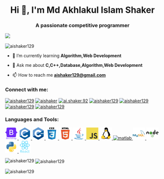 <h1 align="center">Hi 👋, I'm Md Akhlakul Islam Shaker</h1>
<h3 align="center">A passionate competitive programmer </h3>

![](https://media.licdn.com/dms/image/v2/C4D16AQGfvQ8T4IO8TQ/profile-displaybackgroundimage-shrink_350_1400/profile-displaybackgroundimage-shrink_350_1400/0/1661629299607?e=1729123200&v=beta&t=Dgdom2T9Kg0bT4o4DYwFuT-BaJdwS0fMh5z-zWKaphg)

<p align="left"> <img src="https://komarev.com/ghpvc/?username=aishaker129&label=Profile%20views&color=0e75b6&style=flat" alt="aishaker129" /> </p>



- 🌱 I’m currently learning **Algorithm,Web Development**

- 💬 Ask me about **C,C++,Database,Algorithm,Web Development**

- 📫 How to reach me **aishaker129@gmail.com**

<h3 align="left">Connect with me:</h3>
<p align="left">
<a href="https://codepen.io/aishaker129" target="blank"><img align="center" src="https://raw.githubusercontent.com/rahuldkjain/github-profile-readme-generator/master/src/images/icons/Social/codepen.svg" alt="aishaker129" height="30" width="40" /></a>
<a href="https://linkedin.com/in/aishaker" target="blank"><img align="center" src="https://raw.githubusercontent.com/rahuldkjain/github-profile-readme-generator/master/src/images/icons/Social/linked-in-alt.svg" alt="aishaker" height="30" width="40" /></a>
<a href="https://fb.com/ai.shaker.92" target="blank"><img align="center" src="https://raw.githubusercontent.com/rahuldkjain/github-profile-readme-generator/master/src/images/icons/Social/facebook.svg" alt="ai.shaker.92" height="30" width="40" /></a>
<a href="https://www.codechef.com/users/aishaker129" target="blank"><img align="center" src="https://cdn.jsdelivr.net/npm/simple-icons@3.1.0/icons/codechef.svg" alt="aishaker129" height="30" width="40" /></a>
<a href="https://www.hackerrank.com/aishaker129" target="blank"><img align="center" src="https://raw.githubusercontent.com/rahuldkjain/github-profile-readme-generator/master/src/images/icons/Social/hackerrank.svg" alt="aishaker129" height="30" width="40" /></a>
<a href="https://codeforces.com/profile/aishaker129" target="blank"><img align="center" src="https://raw.githubusercontent.com/rahuldkjain/github-profile-readme-generator/master/src/images/icons/Social/codeforces.svg" alt="aishaker129" height="30" width="40" /></a>
<a href="https://www.leetcode.com/aishaker129" target="blank"><img align="center" src="https://raw.githubusercontent.com/rahuldkjain/github-profile-readme-generator/master/src/images/icons/Social/leet-code.svg" alt="aishaker129" height="30" width="40" /></a>
</p>

<h3 align="left">Languages and Tools:</h3>
<p align="left"> <a href="https://getbootstrap.com" target="_blank" rel="noreferrer"> <img src="https://raw.githubusercontent.com/devicons/devicon/master/icons/bootstrap/bootstrap-plain-wordmark.svg" alt="bootstrap" width="40" height="40"/> </a> <a href="https://www.cprogramming.com/" target="_blank" rel="noreferrer"> <img src="https://raw.githubusercontent.com/devicons/devicon/master/icons/c/c-original.svg" alt="c" width="40" height="40"/> </a> <a href="https://www.w3schools.com/cpp/" target="_blank" rel="noreferrer"> <img src="https://raw.githubusercontent.com/devicons/devicon/master/icons/cplusplus/cplusplus-original.svg" alt="cplusplus" width="40" height="40"/> </a> <a href="https://www.w3schools.com/css/" target="_blank" rel="noreferrer"> <img src="https://raw.githubusercontent.com/devicons/devicon/master/icons/css3/css3-original-wordmark.svg" alt="css3" width="40" height="40"/> </a> <a href="https://www.w3.org/html/" target="_blank" rel="noreferrer"> <img src="https://raw.githubusercontent.com/devicons/devicon/master/icons/html5/html5-original-wordmark.svg" alt="html5" width="40" height="40"/> </a> <a href="https://www.java.com" target="_blank" rel="noreferrer"> <img src="https://raw.githubusercontent.com/devicons/devicon/master/icons/java/java-original.svg" alt="java" width="40" height="40"/> </a> <a href="https://developer.mozilla.org/en-US/docs/Web/JavaScript" target="_blank" rel="noreferrer"> <img src="https://raw.githubusercontent.com/devicons/devicon/master/icons/javascript/javascript-original.svg" alt="javascript" width="40" height="40"/> </a> <a href="https://www.linux.org/" target="_blank" rel="noreferrer"> <img src="https://raw.githubusercontent.com/devicons/devicon/master/icons/linux/linux-original.svg" alt="linux" width="40" height="40"/> </a> <a href="https://www.mathworks.com/" target="_blank" rel="noreferrer"> <img src="https://upload.wikimedia.org/wikipedia/commons/2/21/Matlab_Logo.png" alt="matlab" width="40" height="40"/> </a> <a href="https://www.mysql.com/" target="_blank" rel="noreferrer"> <img src="https://raw.githubusercontent.com/devicons/devicon/master/icons/mysql/mysql-original-wordmark.svg" alt="mysql" width="40" height="40"/> </a> <a href="https://nodejs.org" target="_blank" rel="noreferrer"> <img src="https://raw.githubusercontent.com/devicons/devicon/master/icons/nodejs/nodejs-original-wordmark.svg" alt="nodejs" width="40" height="40"/> </a> <a href="https://www.python.org" target="_blank" rel="noreferrer"> <img src="https://raw.githubusercontent.com/devicons/devicon/master/icons/python/python-original.svg" alt="python" width="40" height="40"/> </a> <a href="https://reactjs.org/" target="_blank" rel="noreferrer"> <img src="https://raw.githubusercontent.com/devicons/devicon/master/icons/react/react-original-wordmark.svg" alt="react" width="40" height="40"/> </a> </p>

<p><img align="left" src="https://github-readme-stats.vercel.app/api/top-langs?username=aishaker129&show_icons=true&locale=en&layout=compact" alt="aishaker129" /></p>

<p>&nbsp;<img align="center" src="https://github-readme-stats.vercel.app/api?username=aishaker129&show_icons=true&locale=en" alt="aishaker129" /></p>

<p><img align="center" src="https://github-readme-streak-stats.herokuapp.com/?user=aishaker129&" alt="aishaker129" /></p>
